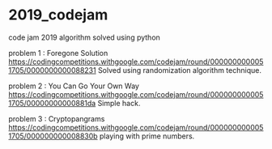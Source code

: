 # 2019_codejam
code jam 2019 algorithm solved using python

problem 1 : Foregone Solution
https://codingcompetitions.withgoogle.com/codejam/round/0000000000051705/0000000000088231
Solved using randomization algorithm technique.

problem 2 : You Can Go Your Own Way
https://codingcompetitions.withgoogle.com/codejam/round/0000000000051705/00000000000881da
Simple hack.

problem 3 : Cryptopangrams
https://codingcompetitions.withgoogle.com/codejam/round/0000000000051705/000000000008830b
playing with prime numbers.
